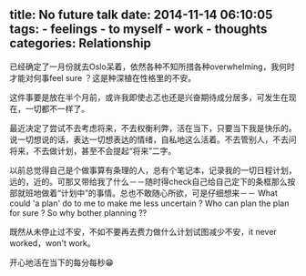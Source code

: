 title: No future talk
date: 2014-11-14 06:10:05
tags:
    - feelings
    - to myself
    - work
    - thoughts
categories: Relationship
---

已经确定了一月份就去Oslo呆着，依然各种不知所措各种overwhelming，我何时才能对何事feel sure ？这是种深植在性格里的不安。

这件事要是放在半个月前，或许我即使忐忑也还是兴奋期待成分居多，可发生在现在，一切都不一样了。

最近决定了尝试不去考虑将来，不去权衡利弊，活在当下，只要当下我是快乐的。说一切想说的话，表达一切想表达的情绪，自私地这么活着。不去管别人，不去问将来，不去做计划，甚至不会提起“将来”二字。

以前总觉得自己是个做事算有条理的人，总有个笔记本，记录我的一切日程计划，远的，近的。可那又带给我了什么－－随时得check自己给自己定下的条框那么按部就班地做着“计划中”的事情。总也不敢随心所欲，可是仔细想来－－ What could 'a plan' do to me to make me less uncertain ? Who can plan the plan for sure ? So why bother planning ?? 

既然从未停止过不安，不如不要再去费力做什么计划试图减少不安，it never worked，won't work。

开心地活在当下的每分每秒😁
